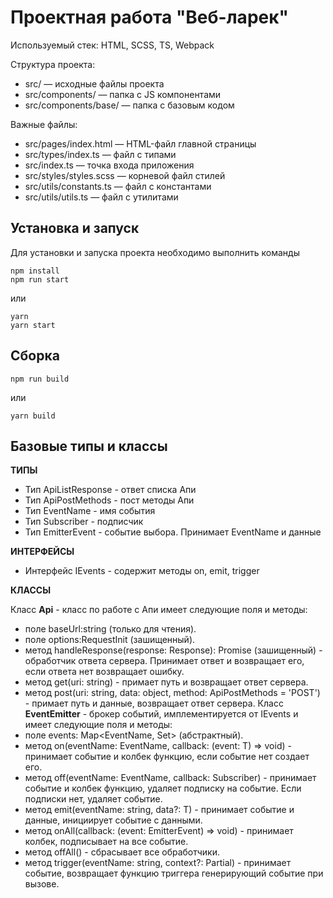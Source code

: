 # Проектная работа "Веб-ларек"

Используемый стек: HTML, SCSS, TS, Webpack

Структура проекта:
- src/ — исходные файлы проекта
- src/components/ — папка с JS компонентами
- src/components/base/ — папка с базовым кодом

Важные файлы:
- src/pages/index.html — HTML-файл главной страницы
- src/types/index.ts — файл с типами
- src/index.ts — точка входа приложения
- src/styles/styles.scss — корневой файл стилей
- src/utils/constants.ts — файл с константами
- src/utils/utils.ts — файл с утилитами

## Установка и запуск
Для установки и запуска проекта необходимо выполнить команды

```
npm install
npm run start
```

или

```
yarn
yarn start
```
## Сборка

```
npm run build
```

или

```
yarn build
```
## Базовые типы и классы

**ТИПЫ**

- Тип ApiListResponse<Type> - ответ списка Апи
- Тип ApiPostMethods - пост методы Апи
- Тип EventName - имя события
- Тип Subscriber - подписчик
- Тип EmitterEvent - событие выбора. Принимает EventName и данные 

**ИНТЕРФЕЙСЫ**

- Интерфейс IEvents - содержит методы on, emit, trigger

**КЛАССЫ**

Класс **Api** - класс по работе с Апи имеет следующие поля и методы:
  - поле baseUrl:string (только для чтения).
  - поле options:RequestInit (зашищенный).
  - метод handleResponse(response: Response): Promise<object> (зашищенный) - обработчик ответа сервера. Принимает ответ и возвращает его, если ответа нет возвращает ошибку.
  - метод get(uri: string) - примает путь и возвращает ответ сервера.
  - метод post(uri: string, data: object, method: ApiPostMethods = 'POST') - примает путь и данные, возвращает ответ сервера.
Класс **EventEmitter** - брокер событий, имплементируется от IEvents и имеет следующие поля и методы:
  - поле events: Map<EventName, Set<Subscriber>> (абстрактный).
  - метод on<T extends object>(eventName: EventName, callback: (event: T) => void) - принимает событие и колбек функцию, если событие нет создает его.
  - метод off(eventName: EventName, callback: Subscriber) -  принимает событие и колбек функцию, удаляет подписку на событие. Если подписки нет, удаляет событие.
  - метод emit<T extends object>(eventName: string, data?: T) - принимает событие и данные, инициирует событие с данными.
  - метод onAll(callback: (event: EmitterEvent) => void) - принимает колбек, подписывает на все событие.
  - метод offAll() - сбрасывает все обработчики.
  - метод trigger<T extends object>(eventName: string, context?: Partial<T>) - принимает событие, возвращает функцию триггера генерирующий событие при вызове.

